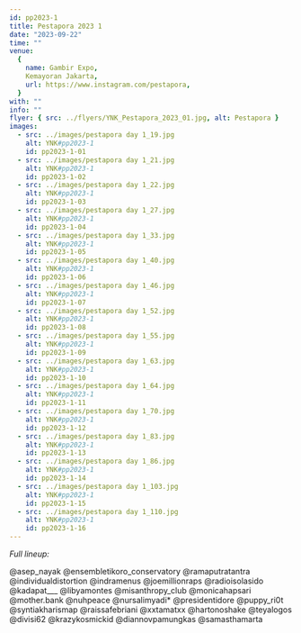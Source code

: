 ```yaml
---
id: pp2023-1
title: Pestapora 2023 1
date: "2023-09-22"
time: ""
venue:
  {
    name: Gambir Expo,
    Kemayoran Jakarta,
    url: https://www.instagram.com/pestapora,
  }
with: ""
info: ""
flyer: { src: ../flyers/YNK_Pestapora_2023_01.jpg, alt: Pestapora }
images:
  - src: ../images/pestapora day 1_19.jpg
    alt: YNK#pp2023-1
    id: pp2023-1-01
  - src: ../images/pestapora day 1_21.jpg
    alt: YNK#pp2023-1
    id: pp2023-1-02
  - src: ../images/pestapora day 1_22.jpg
    alt: YNK#pp2023-1
    id: pp2023-1-03
  - src: ../images/pestapora day 1_27.jpg
    alt: YNK#pp2023-1
    id: pp2023-1-04
  - src: ../images/pestapora day 1_33.jpg
    alt: YNK#pp2023-1
    id: pp2023-1-05
  - src: ../images/pestapora day 1_40.jpg
    alt: YNK#pp2023-1
    id: pp2023-1-06
  - src: ../images/pestapora day 1_46.jpg
    alt: YNK#pp2023-1
    id: pp2023-1-07
  - src: ../images/pestapora day 1_52.jpg
    alt: YNK#pp2023-1
    id: pp2023-1-08
  - src: ../images/pestapora day 1_55.jpg
    alt: YNK#pp2023-1
    id: pp2023-1-09
  - src: ../images/pestapora day 1_63.jpg
    alt: YNK#pp2023-1
    id: pp2023-1-10
  - src: ../images/pestapora day 1_64.jpg
    alt: YNK#pp2023-1
    id: pp2023-1-11
  - src: ../images/pestapora day 1_70.jpg
    alt: YNK#pp2023-1
    id: pp2023-1-12
  - src: ../images/pestapora day 1_83.jpg
    alt: YNK#pp2023-1
    id: pp2023-1-13
  - src: ../images/pestapora day 1_86.jpg
    alt: YNK#pp2023-1
    id: pp2023-1-14
  - src: ../images/pestapora day 1_103.jpg
    alt: YNK#pp2023-1
    id: pp2023-1-15
  - src: ../images/pestapora day 1_110.jpg
    alt: YNK#pp2023-1
    id: pp2023-1-16
---
```


_Full lineup:_

@asep_nayak
@ensembletikoro_conservatory @ramaputratantra
@individualdistortion
@indramenus @joemillionraps
@radioisolasido
@kadapat\_\_\_
@libyamontes
@misanthropy_club
@monicahapsari
@mother.bank
@nuhpeace
@nursalimyadi\*
@presidentidore
@puppy_ri0t
@syntiakharismap
@raissafebriani
@xxtamatxx
@hartonoshake
@teyalogos
@divisi62 @krazykosmickid
@diannovpamungkas
@samasthamarta
